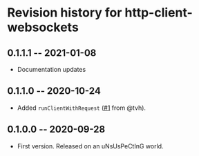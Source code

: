 # Revision history for http-client-websockets

## 0.1.1.1 -- 2021-01-08

* Documentation updates

## 0.1.1.0 -- 2020-10-24

* Added `runClientWithRequest` ([#1](https://github.com/amesgen/http-client-websockets/pull/1) from @tvh).

## 0.1.0.0 -- 2020-09-28

* First version. Released on an uNsUsPeCtInG world.
